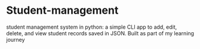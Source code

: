 # Student-management
student management system in python: a simple CLI app to add, edit, delete, and view student records saved in JSON. Built as part of my learning journey
